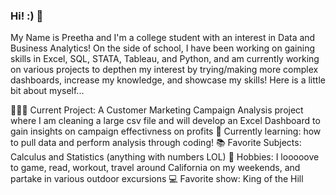 ### Hi! :) 👋
My Name is Preetha and I'm a college student with an interest in Data and Business Analytics! On the side of school, I have been working on gaining skills in Excel, SQL, STATA, Tableau, and Python, and am currently working on various projects to depthen my interest by trying/making more complex dashboards, increase my knowledge, and showcase my skills! Here is a little bit about myself...

👩🏻‍💻 Current Project: A Customer Marketing Campaign Analysis project where I am cleaning a large csv file and will develop an Excel Dashboard to gain insights on campaign effectivness on                     profits
🌱 Currently learning: how to pull data and perform analysis through coding!
📚 Favorite Subjects: Calculus and Statistics (anything with numbers LOL) 
💭 Hobbies: I looooove to game, read, workout, travel around California on my weekends, and partake in various outdoor excursions 
💻 Favorite show: King of the Hill 


